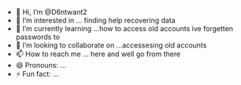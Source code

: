 - 👋 Hi, I’m @D6ntwant2
- 👀 I’m interested in ... finding help recovering data 
- 🌱 I’m currently learning ...how to access old accounts ive forgetten passwords to
- 💞️ I’m looking to collaborate on ...accessesing old accounts
- 📫 How to reach me ... here and well go from there
- 😄 Pronouns: ...
- ⚡ Fun fact: ...

<!---
D6ntwant2/D6ntwant2 is a ✨ special ✨ repository because its `README.md` (this file) appears on your GitHub profile.
You can click the Preview link to take a look at your changes.
--->
